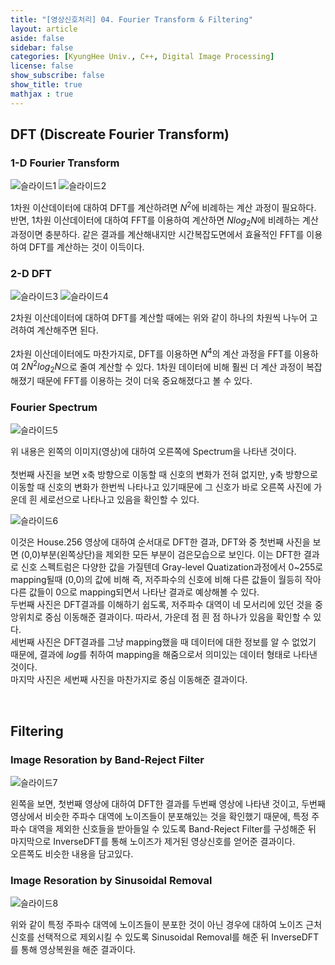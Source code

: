 ```yaml
---
title: "[영상신호처리] 04. Fourier Transform & Filtering"
layout: article
aside: false
sidebar: false
categories: [KyungHee Univ., C++, Digital Image Processing]
license: false
show_subscribe: false
show_title: true
mathjax : true
---
```


## DFT (Discreate Fourier Transform)

### 1-D Fourier Transform

![슬라이드1](https://user-images.githubusercontent.com/79047370/112635548-4d12ca80-8e7f-11eb-9b1c-3ba08ff914b6.JPG)
![슬라이드2](https://user-images.githubusercontent.com/79047370/112635552-4edc8e00-8e7f-11eb-89ed-ed8df1376ff8.JPG)

1차원 이산데이터에 대하여 DFT를 계산하려면 $N^2$에 비례하는 계산 과정이 필요하다.<br>
반면, 1차원 이산데이터에 대하여 FFT를 이용하여 계산하면 $Nlog_2 N$에 비례하는 계산 과정이면 충분하다. 같은 결과를 계산해내지만 시간복잡도면에서 효율적인 FFT를 이용하여 DFT를 계산하는 것이 이득이다.

### 2-D DFT

![슬라이드3](https://user-images.githubusercontent.com/79047370/112635560-50a65180-8e7f-11eb-9054-66a7cc237894.JPG)
![슬라이드4](https://user-images.githubusercontent.com/79047370/112635563-513ee800-8e7f-11eb-9d94-45a042316d64.JPG)

2차원 이산데이터에 대하여 DFT를 계산할 때에는 위와 같이 하나의 차원씩 나누어 고려하여 계산해주면 된다.<br><br>
2차원 이산데이터에도 마찬가지로, DFT를 이용하면 $N^4$의 계산 과정을 FFT를 이용하여 $2N^2log_2 N$으로 줄여 계산할 수 있다. 1차원 데이터에 비해 훨씬 더 계산 과정이 복잡해졌기 때문에 FFT를 이용하는 것이 더욱 중요해졌다고 볼 수 있다.

### Fourier Spectrum

![슬라이드5](https://user-images.githubusercontent.com/79047370/112635565-51d77e80-8e7f-11eb-8fe9-3166f30443b6.JPG)

위 내용은 왼쪽의 이미지(영상)에 대하여 오른쪽에 Spectrum을 나타낸 것이다.<br><br>
첫번째 사진을 보면 x축 방향으로 이동할 때 신호의 변화가 전혀 없지만, y축 방향으로 이동할 때 신호의 변화가 한번씩 나타나고 있기때문에 그 신호가 바로 오른쪽 사진에 가운데 흰 세로선으로 나타나고 있음을 확인할 수 있다.

![슬라이드6](https://user-images.githubusercontent.com/79047370/112635568-51d77e80-8e7f-11eb-8590-b013d6d69ffd.JPG)

이것은 House.256 영상에 대하여 순서대로 DFT한 결과, DFT와 중
첫번째 사진을 보면 (0,0)부분(왼쪽상단)을 제외한 모든 부분이 검은모습으로 보인다. 이는 DFT한 결과로 신호 스펙트럼은 다양한 값을 가질텐데 Gray-level Quatization과정에서 0~255로 mapping될때 (0,0)의 값에 비해 즉, 저주파수의 신호에 비해 다른 값들이 월등히 작아 다른 값들이 0으로 mapping되면서 나타난 결과로 예상해볼 수 있다.<br>
두번째 사진은 DFT결과를 이해하기 쉽도록, 저주파수 대역이 네 모서리에 있던 것을 중앙위치로 중심 이동해준 결과이다. 따라서, 가운데 점 흰 점 하나가 있음을 확인할 수 있다.<br>
세번째 사진은 DFT결과를 그냥 mapping했을 때 데이터에 대한 정보를 알 수 없었기 때문에, 결과에 $log$를 취하여 mapping을 해줌으로서 의미있는 데이터 형태로 나타낸 것이다.<br>
마지막 사진은 세번째 사진을 마찬가지로 중심 이동해준 결과이다.

<br>

## Filtering

### Image Resoration by Band-Reject Filter

![슬라이드7](https://user-images.githubusercontent.com/79047370/112635570-52701500-8e7f-11eb-99b2-8a2729f2aca2.JPG)

왼쪽을 보면, 첫번째 영상에 대하여 DFT한 결과를 두번째 영상에 나타낸 것이고, 두번째 영상에서 비슷한 주파수 대역에 노이즈들이 분포해있는 것을 확인했기 때문에, 특정 주파수 대역을 제외한 신호들을 받아들일 수 있도록 Band-Reject Filter를 구성해준 뒤 마지막으로 InverseDFT를 통해 노이즈가 제거된 영상신호를 얻어준 결과이다.<br>
오른쪽도 비슷한 내용을 담고있다.

### Image Resoration by Sinusoidal Removal
![슬라이드8](https://user-images.githubusercontent.com/79047370/112635573-5308ab80-8e7f-11eb-843a-707dce04af31.JPG)

위와 같이 특정 주파수 대역에 노이즈들이 분포한 것이 아닌 경우에 대하여 노이즈 근처 신호를 선택적으로 제외시킬 수 있도록 Sinusoidal Removal를 해준 뒤 InverseDFT를 통해 영상복원을 해준 결과이다.